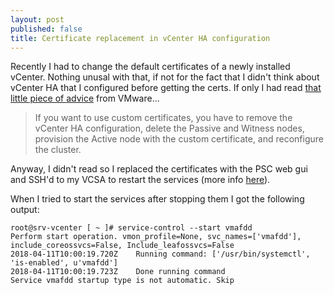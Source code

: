 ```yaml
---
layout: post
published: false
title: Certificate replacement in vCenter HA configuration
---
```

Recently I had to change the default certificates of a newly installed vCenter. Nothing unusal with that, if not for the fact that I didn't think about vCenter HA that I configured before getting the certs. If only I had read [that little piece of advice](https://docs.vmware.com/en/VMware-vSphere/6.5/com.vmware.vsphere.avail.doc/GUID-CDC20BD4-E0CE-45D9-B73B-9AA795DA5FDD.html) from VMware...

> If you want to use custom certificates, you have to remove the vCenter HA configuration, delete the Passive and Witness nodes, provision the Active node with the custom certificate, and reconfigure the cluster.

Anyway, I didn't read so I replaced the certificates with the PSC web gui and SSH'd to my VCSA to restart the services (more info [here](https://docs.vmware.com/en/VMware-vSphere/6.5/com.vmware.psc.doc/GUID-15A4FD99-37E2-41E5-8A35-247B8FDB019D.html)).

When I tried to start the services after stopping them I got the following output:

```
root@srv-vcenter [ ~ ]# service-control --start vmafdd
Perform start operation. vmon_profile=None, svc_names=['vmafdd'], include_coreossvcs=False, Include_leafossvcs=False
2018-04-11T10:00:19.720Z	Running command: ['/usr/bin/systemctl', 'is-enabled', u'vmafdd']
2018-04-11T10:00:19.723Z	Done running command
Service vmafdd startup type is not automatic. Skip
```
